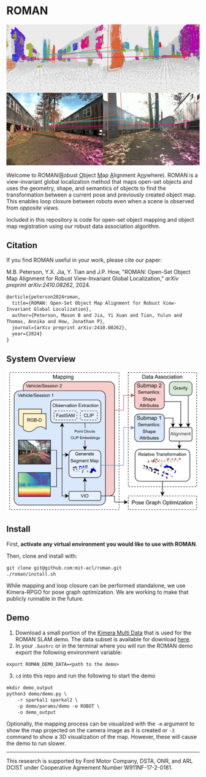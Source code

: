 # ROMAN

![Opposite view loop closure](./media/opposite_view_loop_closure.jpg)

Welcome to ROMAN(<ins>R</ins>obust <ins>O</ins>bject <ins>M</ins>ap <ins>A</ins>lignment A<ins>n</ins>ywhere).
ROMAN is a view-invariant global localization method that maps open-set objects and uses the geometry, shape, and semantics of objects to find the transformation between a current pose and previously created object map.
This enables loop closure between robots even when a scene is observed from *opposite views.*

Included in this repository is code for open-set object mapping and object map registration using our robust data association algorithm.

## Citation

If you find ROMAN useful in your work, please cite our paper:

M.B. Peterson, Y.X. Jia, Y. Tian and J.P. How, "ROMAN: Open-Set Object Map Alignment for Robust View-Invariant Global Localization,"
*arXiv preprint arXiv:2410.08262*, 2024.

```
@article{peterson2024roman,
  title={ROMAN: Open-Set Object Map Alignment for Robust View-Invariant Global Localization},
  author={Peterson, Mason B and Jia, Yi Xuan and Tian, Yulun and Thomas, Annika and How, Jonathan P},
  journal={arXiv preprint arXiv:2410.08262},
  year={2024}
}
```

## System Overview

![System diagram](./media/system_diagram.png)



## Install

First, **activate any virtual environment you would like to use with ROMAN**.

Then, clone and install with:

```
git clone git@github.com:mit-acl/roman.git
./roman/install.sh
```

While mapping and loop closure can be performed standalone, we use Kimera-RPGO for pose graph optimization. 
We are working to make that publicly runnable in the future.

## Demo

1. Download a small portion of the [Kimera Multi Data](https://github.com/MIT-SPARK/Kimera-Multi-Data) that is used for the ROMAN SLAM demo. The data subset is available for download [here](https://drive.google.com/drive/folders/1ANdi4IyroWzJmd85ap1V-IMF8-I9haUB?usp=sharing).
2. In your `.bashrc` or in the terminal where you will run the ROMAN demo export the following environment variable: 

```
export ROMAN_DEMO_DATA=<path to the demo>
```

3. `cd` into this repo and run the following to start the demo

```
mkdir demo_output
python3 demo/demo.py \
    -r sparkal1 sparkal2 \
    -p demo/params/demo -e ROBOT \
    -o demo_output
```

Optionally, the mapping process can be visualized with the `-m` argument to show the map projected on the camera image as it is created or `-3` command to show a 3D visualization of the map.
However, these will cause the demo to run slower. 

---

This research is supported by Ford Motor Company, DSTA, ONR, and
ARL DCIST under Cooperative Agreement Number W911NF-17-2-0181.

